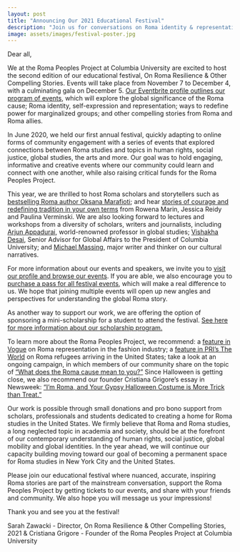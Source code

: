 ```yaml
---
layout: post
title: "Announcing Our 2021 Educational Festival"
description: "Join us for conversations on Roma identity & representation, redefining power for marginalized groups and the global significance of the Roma cause." 
image: assets/images/festival-poster.jpg
---
```

Dear all, 

We at the Roma Peoples Project at Columbia University are excited to host the second edition of our educational festival, On Roma Resilience & Other Compelling Stories. Events will take place from November 7 to December 4, with a culminating gala on December 5. [Our Eventbrite profile outlines our program of events](https://www.eventbrite.com/o/the-roma-peoples-project-at-columbia-university-30313100688), which will explore the global significance of the Roma cause; Roma identity, self-expression and representation; ways to redefine power for marginalized groups; and other compelling stories from Roma and Roma allies. 

In June 2020, we held our first annual festival, quickly adapting to online forms of community engagement with a series of events that explored connections between Roma studies and topics in human rights, social justice, global studies, the arts and more. Our goal was to hold engaging, informative and creative events where our community could learn and connect with one another, while also raising critical funds for the Roma Peoples Project. 

This year, we are thrilled to host Roma scholars and storytellers such as [bestselling Roma author Oksana Marafioti](https://www.eventbrite.com/e/the-stories-we-keep-oksana-marafioti-tickets-192553361287?aff=ebdsoporgprofile); and hear [stories of courage and redefining tradition in your own terms](https://www.eventbrite.com/e/on-courage-and-redefining-tradition-in-your-own-terms-tickets-186968185877?aff=ebdsoporgprofile) from Rowena Marin, Jessica Reidy and Paulina Verminski. We are also looking forward to lectures and workshops from a diversity of scholars, writers and journalists, including [Arjun Appadurai](https://www.eventbrite.com/e/touch-stigma-and-exclusion-arjun-appadurai-tickets-188586947637?aff=ebdsoporgprofile), world-renowned professor in global studies; [Vishakha Desai](https://www.eventbrite.com/e/creating-a-culture-of-us-in-the-fragmented-world-vishakha-desai-tickets-192324647197?aff=ebdsoporgprofile), Senior Advisor for Global Affairs to the President of Columbia University; and [Michael Massing](https://www.eventbrite.com/e/in-conversation-with-michael-massing-tickets-192471887597?aff=ebdsoporgprofile), major writer and thinker on our cultural narratives. 

For more information about our events and speakers, we invite you to [visit our profile and browse our events](https://www.eventbrite.com/o/the-roma-peoples-project-at-columbia-university-30313100688). If you are able, we also encourage you to [purchase a pass for all festival events](https://www.eventbrite.com/e/on-roma-resilience-other-compelling-stories-festival-pass-tickets-187005768287?aff=ebdsoporgprofile), which will make a real difference to us. We hope that joining multiple events will open up new angles and perspectives for understanding the global Roma story. 

As another way to support our work, we are offering the option of sponsoring a mini-scholarship for a student to attend the festival. [See here for more information about our scholarship program.](https://roma-project.github.io/2021/10/26/scholarship.html)

To learn more about the Roma Peoples Project, we recommend: a [feature in Vogue](https://www.vogue.com/article/roma-activism-fashion) on Roma representation in the fashion industry; a [feature in PRI’s The World](https://www.pri.org/stories/2021-06-21/roma-people-are-fleeing-romania-us-mexico-border-escape-persecution) on Roma refugees arriving in the United States; take a look at an ongoing campaign, in which members of our community share on the topic of [“What does the Roma cause mean to you?”](https://www.instagram.com/roma.peoples.project/) Since Halloween is getting close, we also recommend our founder Cristiana Grigore’s essay in Newsweek: [“I’m Roma, and Your Gypsy Halloween Costume is More Trick than Treat.”](https://www.newsweek.com/halloween-costume-roma-gypsy-tropes-1469002)

Our work is possible through small donations and pro bono support from scholars, professionals and students dedicated to creating a home for Roma studies in the United States. We firmly believe that Roma and Roma studies, a long neglected topic in academia and society, should be at the forefront of our contemporary understanding of human rights, social justice, global mobility and global identities. In the year ahead, we will continue our capacity building moving toward our goal of becoming a permanent space for Roma studies in New York City and the United States. 

Please join our educational festival where nuanced, accurate, inspiring Roma stories are part of the mainstream conversation, support the Roma Peoples Project by getting tickets to our events, and share with your friends and community. We also hope you will message us your impressions!

Thank you and see you at the festival!

Sarah Zawacki - Director, On Roma Resilience & Other Compelling Stories, 2021 &
Cristiana Grigore - Founder of the Roma Peoples Project at Columbia University 
